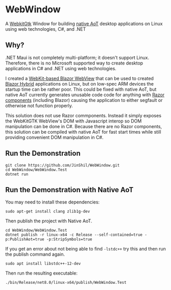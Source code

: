 # WebWindow
A [WebkitGtk](https://webkitgtk.org/) Window for building [native AoT](https://learn.microsoft.com/en-us/dotnet/core/deploying/native-aot/) desktop applications on Linux using web technologies, C#, and .NET

## Why?
.NET Maui is not completely multi-platform; it doesn't support Linux.  Therefore, there is no Microsoft supported way to create desktop applications in C# and .NET using web technologies.

I created a [WebKit-based Blazor WebView](https://github.com/JinShil/BlazorWebView) that can be used to created [Blazor Hybrid](https://learn.microsoft.com/en-us/aspnet/core/blazor/hybrid/) applications on Linux, but on low-spec ARM devices the startup time can be rather poor.  This could be fixed with native AoT, but native AoT currently generates unusable code code for anything with [Razor components](https://learn.microsoft.com/en-us/aspnet/core/blazor/components/) (including Blazor) causing the application to either segfault or otherwise not function properly.

This solution does not use Razor commponents.  Instead it simply exposes the WebKitGTK WebView's DOM with Javascript interop so DOM manipulation can be done in C#.  Because there are no Razor components, this solution can be compiled with native AoT for fast start times while still providing convenient DOM manipulation in C#.

## Run the Demonstration
```
git clone https://github.com/JinShil/WebWindow.git
cd WebWindow/WebWindow.Test
dotnet run
```

## Run the Demonstration with Native AoT
You may need to install these dependencies:
```
sudo apt-get install clang zlib1g-dev
```
Then publish the project with Native AoT.
```
cd WebWindow/WebWindow.Test
dotnet publish -r linux-x64 -c Release --self-contained=true -p:PublishAot=true -p:StripSymbols=true
```

If you get an error about not being able to find `-lstdc++` try this and then run the publish command again.
```
sudo apt install libstdc++-12-dev
```

Then run the resulting executable:
```
./bin/Release/net8.0/linux-x64/publish/WebWindow.Test
```
